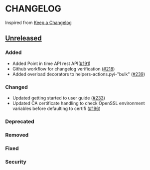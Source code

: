 # CHANGELOG
Inspired from [Keep a Changelog](https://keepachangelog.com/en/1.0.0/)

## [Unreleased]
### Added
- Added Point in time API rest API([#191](https://github.com/opensearch-project/opensearch-py/pull/191))
- Github workflow for changelog verification ([#218](https://github.com/opensearch-project/opensearch-py/pull/218))
- Added overload decorators to helpers-actions.pyi-"bulk" ([#239](https://github.com/opensearch-project/opensearch-py/pull/239))
### Changed
- Updated getting started to user guide ([#233](https://github.com/opensearch-project/opensearch-py/pull/233))
- Updated CA certificate handling to check OpenSSL environment variables before defaulting to certifi ([#196](https://github.com/opensearch-project/opensearch-py/pull/196))
### Deprecated

### Removed

### Fixed

### Security


[Unreleased]: https://github.com/opensearch-project/opensearch-py/compare/2.0...HEAD